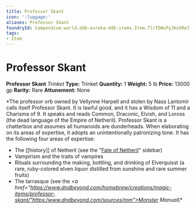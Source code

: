 ```yaml
---
title: Professor Skant
icon: ':luggage:'
aliases: Professor Skant
foundryId: Compendium.world.ddb-eureka-ddb-items.Item.TlrTDWvPyJKxhRe7
tags:
- Item
---
```


# Professor Skant

**Professor Skant**
_Trinket_
**Type:** Trinket
**Quantity:** 1
**Weight:** 5 lb
**Price:** 13000 gp
**Rarity:** Rare
**Attunement:** None

*The professor orb owned by Vellynne Harpell and stolen by Nass Lantomir calls itself Professor Skant. It is lawful good, and it has a Wisdom of 11 and a Charisma of 9. It speaks and reads Common, Draconic, Elvish, and Loross (the dead language of the Empire of Netheril). Professor Skant is a chatterbox and assumes all humanoids are dunderheads. When elaborating on its areas of expertise, it adopts an unintentionally patronizing tone. It has the following four areas of expertise:
* The [[history]] of Netheril (see the "<a href="https://www.dndbeyond.com/sources/idrotf/doom-of-ythryn#sidebarFateOfNetheril">Fate of Netheril</a>" sidebar)
* Vampirism and the traits of vampires
* Rituals surrounding the making, bottling, and drinking of Elverquisst (a rare, ruby-colored elven liquor distilled from sunshine and rare summer fruits)
* The tarrasque (see the *<a href="https://www.dndbeyond.com/homebrew/creations/magic-items/professor-skant/"https:/www.dndbeyond.com/sources/mm">Monster Manual</a>*)*
